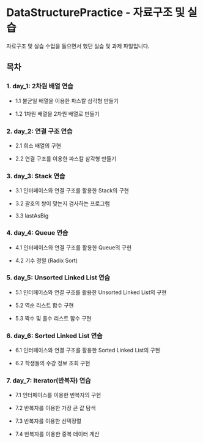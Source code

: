 # DataStructurePractice - 자료구조 및 실습

자료구조 및 실습 수업을 들으면서 했던 실습 및 과제 파일입니다.

## 목차

### 1. day_1: 2차원 배열 연습

- 1.1 불균일 배열을 이용한 파스칼 삼각형 만들기

- 1.2 1차원 배열을 2차원 배열로 만들기

### 2. day_2: 연결 구조 연습

- 2.1 희소 배열의 구현

- 2.2 연결 구조를 이용한 파스칼 삼각형 만들기

### 3. day_3: Stack 연습

- 3.1 인터페이스와 연결 구조를 활용한 Stack의 구현

- 3.2 괄호의 쌍이 맞는지 검사하는 프로그램

- 3.3 lastAsBig

### 4. day_4: Queue 연습

- 4.1 인터페이스와 연결 구조를 활용한 Queue의 구현

- 4.2 기수 정렬 (Radix Sort)

### 5. day_5: Unsorted Linked List 연습

- 5.1 인터페이스와 연결 구조를 활용한 Unsorted Linked List의 구현

- 5.2 역순 리스트 함수 구현

- 5.3 짝수 및 홀수 리스트 함수 구현

### 6. day_6: Sorted Linked List 연습

- 6.1 인터페이스와 연결 구조를 활용한 Sorted Linked List의 구현

- 6.2 학생들의 수강 정보 조회 구현

### 7. day_7: Iterator(반복자) 연습

- 7.1 인터페이스를 이용한 반복자의 구현

- 7.2 반복자를 이용한 가장 큰 값 탐색

- 7.3 반복자를 이용한 선택정렬

- 7.4 반복자를 이용한 중복 데이터 계산